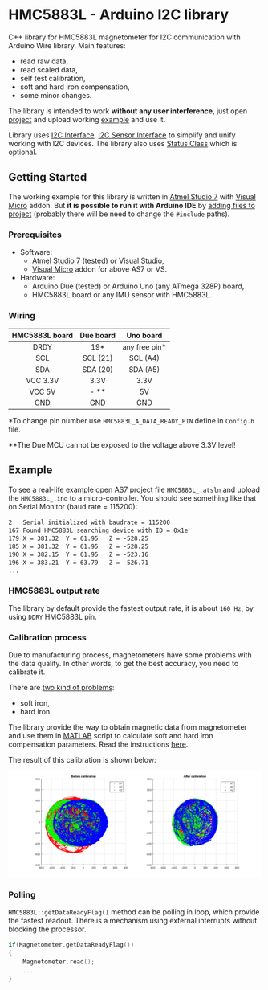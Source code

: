 # HMC5883L - Arduino I2C library

C++ library for HMC5883L magnetometer for I2C communication with Arduino Wire library. Main features:

- read raw data,
- read scaled data,
- self test calibration,
- soft and hard iron compensation,
- some minor changes.

The library is intended to work **without any user interference**, just open [project](https://github.com/MatthewPatyk/HMC5883L-Arduino-I2C-library/blob/master/HMC5883L_.atsln) and upload working [example](https://github.com/MatthewPatyk/HMC5883L-Arduino-I2C-library/blob/master/HMC5883L_/HMC5883L_.ino) and use it.

Library uses [I2C Interface](https://github.com/MatthewPatyk/I2C-Interface-for-Arduino-Wire-Library), [I2C Sensor Interface](https://github.com/MatthewPatyk/I2C-Sensor-Interface) to simplify and unify working with I2C devices. The library also uses [Status Class](https://github.com/MatthewPatyk/Status-Class) which is optional.

## Getting Started

The working example for this library is written in [Atmel Studio 7](http://www.microchip.com/mplab/avr-support/atmel-studio-7) with [Visual Micro](https://www.visualmicro.com/) addon. But **it is possible to run it with Arduino IDE** by [adding files to project](https://www.arduino.cc/en/Guide/Environment#toc8) (probably there will be need to change the `#include` paths).

### Prerequisites

- Software:
  - [Atmel Studio 7](http://www.microchip.com/mplab/avr-support/atmel-studio-7) (tested) or Visual Studio,
  - [Visual Micro](https://www.visualmicro.com/) addon for above AS7 or VS.
- Hardware:
  - Arduino Due (tested) or Arduino Uno (any ATmega 328P) board,
  - HMC5883L board or any IMU sensor with HMC5883L.

### Wiring

| HMC5883L board | Due board |   Uno board    |
| :------------: | :-------: | :------------: |
|      DRDY      |   19\*    | any free pin\* |
|      SCL       | SCL (21)  |    SCL (A4)    |
|      SDA       | SDA (20)  |    SDA (A5)    |
|    VCC 3.3V    |   3.3V    |      3.3V      |
|     VCC 5V     |  - \*\*   |       5V       |
|      GND       |    GND    |      GND       |

\*To change pin number use `HMC5883L_A_DATA_READY_PIN` define in `Config.h` file.

\*\*The Due MCU cannot be exposed to the voltage above 3.3V level!

## Example

To see a real-life example open AS7 project file `HMC5883L_.atsln` and upload the `HMC5883L_.ino` to a micro-controller. You should see something like that on Serial Monitor (baud rate = 115200):

```plaintext
2	Serial initialized with baudrate = 115200
167	Found HMC5883L searching device with ID = 0x1e
179	X = 381.32	Y = 61.95	Z = -528.25
185	X = 381.32	Y = 61.95	Z = -528.25
190	X = 382.15	Y = 61.95	Z = -523.16
196	X = 383.21	Y = 63.79	Z = -526.71
...
```

### HMC5883L output rate

The library by default provide the fastest output rate, it is about `160 Hz`, by using `DDRY` HMC5883L pin.

### Calibration process

Due to manufacturing process, magnetometers have some problems with the data quality. In other words, to get the best accuracy, you need to calibrate it.

There are [two kind of problems](https://www.vectornav.com/support/library/magnetometer):

- soft iron,
- hard iron.

The library provide the way to obtain magnetic data from magnetometer and use them in [MATLAB](https://github.com/MatthewPatyk/MATLAB-Magnetometer-Hard-and-Soft-Iron-Compensation-Algorithm) script to calculate soft and hard iron compensation parameters. Read the instructions [here](https://github.com/MatthewPatyk/MATLAB-Magnetometer-Hard-and-Soft-Iron-Compensation-Algorithm).

The result of this calibration is shown below:

![Result](https://raw.githubusercontent.com/MatthewPatyk/MATLAB-Magnetometer-Hard-and-Soft-Iron-Compensation-Algorithm/master/Results/Result.png)

### Polling

`HMC5883L::getDataReadyFlag()` method can be polling in loop, which provide the fastest readout. There is a mechanism using external interrupts without blocking the processor.

```cpp
if(Magnetometer.getDataReadyFlag())
{
	Magnetometer.read();
	...
}
```
